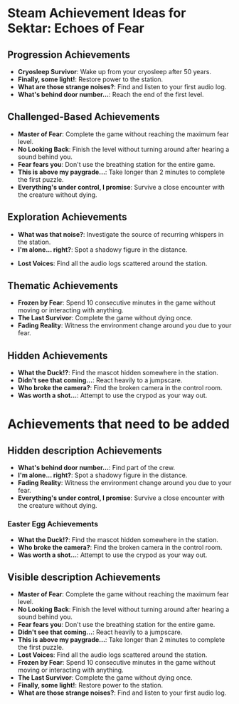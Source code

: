 # Steam Achievement Ideas for Sektar: Echoes of Fear

## Progression Achievements
- **Cryosleep Survivor**: Wake up from your cryosleep after 50 years.
- **Finally, some light!**: Restore power to the station.
- **What are those strange noises?**: Find and listen to your first audio log.
- **What's behind door number...**: Reach the end of the first level.
## Challenged-Based Achievements
- **Master of Fear**: Complete the game without reaching the maximum fear level.
- **No Looking Back**: Finish the level without turning around after hearing a sound behind you.
- **Fear fears you**: Don't use the breathing station for the entire game.
- **This is above my paygrade...**: Take longer than 2 minutes to complete the first puzzle.
- **Everything's under control, I promise**: Survive a close encounter with the creature without dying. 

## Exploration Achievements
- **What was that noise?**: Investigate the source of recurring whispers in the station. 
- **I'm alone... right?**: Spot a shadowy figure in the distance.
<!-- - **Wait, what's that?**: See a figure in the distance, only for it to disappear when you get closer. -->
- **Lost Voices**: Find all the audio logs scattered around the station.

## Thematic Achievements
- **Frozen by Fear**: Spend 10 consecutive minutes in the game without moving or interacting with anything.
- **The Last Survivor**: Complete the game without dying once.
- **Fading Reality**: Witness the environment change around you due to your fear.

## Hidden Achievements
- **What the Duck!?**: Find the mascot hidden somewhere in the station.
- **Didn't see that coming...**: React heavily to a jumpscare.
- **Who broke the camera?**: Find the broken camera in the control room.
- **Was worth a shot...**: Attempt to use the crypod as your way out.

# Achievements that need to be added

## Hidden description Achievements
- **What's behind door number...**: Find part of the crew.
- **I'm alone... right?**: Spot a shadowy figure in the distance.
- **Fading Reality**: Witness the environment change around you due to your fear.
- **Everything's under control, I promise**: Survive a close encounter with the creature without dying.
  
### Easter Egg Achievements
- **What the Duck!?**: Find the mascot hidden somewhere in the station.
- **Who broke the camera?**: Find the broken camera in the control room.
- **Was worth a shot...**: Attempt to use the crypod as your way out.

## Visible description Achievements
- **Master of Fear**: Complete the game without reaching the maximum fear level.
- **No Looking Back**: Finish the level without turning around after hearing a sound behind you.
- **Fear fears you**: Don't use the breathing station for the entire game.
- **Didn't see that coming...**: React heavily to a jumpscare.
- **This is above my paygrade...**: Take longer than 2 minutes to complete the first puzzle.
- **Lost Voices**: Find all the audio logs scattered around the station.
- **Frozen by Fear**: Spend 10 consecutive minutes in the game without moving or interacting with anything.
- **The Last Survivor**: Complete the game without dying once.
- **Finally, some light!**: Restore power to the station.
- **What are those strange noises?**: Find and listen to your first audio log.